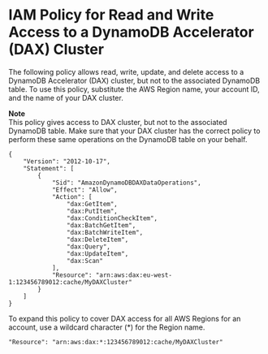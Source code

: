 # IAM Policy for Read and Write Access to a DynamoDB Accelerator \(DAX\) Cluster<a name="iam-policy-example-read-write-dax-access"></a>

The following policy allows read, write, update, and delete access to a DynamoDB Accelerator \(DAX\) cluster, but not to the associated DynamoDB table\. To use this policy, substitute the AWS Region name, your account ID, and the name of your DAX cluster\.

**Note**  
This policy gives access to DAX cluster, but not to the associated DynamoDB table\. Make sure that your DAX cluster has the correct policy to perform these same operations on the DynamoDB table on your behalf\. 

```
{
    "Version": "2012-10-17",
    "Statement": [
        {
            "Sid": "AmazonDynamoDBDAXDataOperations",
            "Effect": "Allow",
            "Action": [
                "dax:GetItem",
                "dax:PutItem",
                "dax:ConditionCheckItem",
                "dax:BatchGetItem",
                "dax:BatchWriteItem",
                "dax:DeleteItem",
                "dax:Query",
                "dax:UpdateItem",
                "dax:Scan"
            ],
            "Resource": "arn:aws:dax:eu-west-1:123456789012:cache/MyDAXCluster"
        }
    ]
}
```

To expand this policy to cover DAX access for all AWS Regions for an account, use a wildcard character \(\*\) for the Region name\.

```
"Resource": "arn:aws:dax:*:123456789012:cache/MyDAXCluster"
```